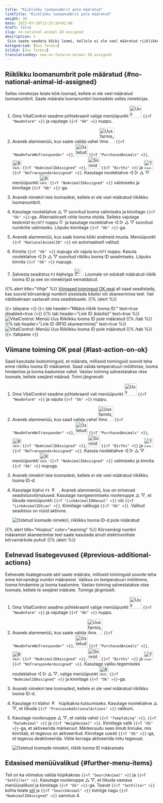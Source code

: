 ```yaml
---
title: "Riiklikku loomanumbrit pole määratud"
linkTitle: "Riiklikku loomanumbrit pole määratud"
weight: 30
date: 2023-07-28T13:25:28+02:00
draft: false
slug: no-national-animal-ID-assigned
description: >
 Siin saate vaadata kõiki loomi, kellele ei ole veel määratud riiklikku loomanumbrit, ja määrata riikliku loomanumbri.
kategooriad: [Uus farmis]
Sildid: [Uus farmis]
translationKey: new-on-farm/no-animal-ID-assigned
---
```

## Riiklikku loomanumbrit pole määratud {#no-national-animal-id-assigned}

Selles nimekirjas leiate kõik loomad, kellele ei ole veel määratud loomanumbrit. Saate määrata loomanumbri loomadele selles nimekirjas.

1. Oma VitalControl seadme põhiekraanil valige menüüpunkt <img src="/icons/main/new-on-farm.svg" width="40" align="bottom" alt="Uus farmis" /> `{{<T "NewOnFarm" >}}` ja vajutage `{{<T "Ok" >}}` nuppu.

2. Avaneb alammenüü, kus saate valida vahel <img src="/icons/registration/new-on-farm-no-transponder.svg" width="50" align="bottom" alt="Uus farmis, ilma transponderita" /> `{{<T "NewOnFarmNoTransponder" >}}`, <img src="/icons/main/new-on-farm.svg" width="40" align="bottom" alt="Ostetud loomad" /> `{{<T "PurchasedAnimals" >}}`, <img src="/icons/registration/no-eartag-number.svg" width="30" align="bottom" alt="Riiklikku loomanumbrit pole määratud" /> `{{<T "NoAnimalIDAssigned" >}}`, <img src="/icons/main/births.svg" width="40" align="bottom" alt="Sünnid" /> `{{<T "Births" >}}` ja <img src="/icons/registration/no-transponder.svg" width="30" align="bottom" alt="Transponderit pole määratud" /> `{{<T "NoTransponderAssigned" >}}`. Kasutage nooleklahve ◁ ▷ △ ▽ menüüpunkti <img src="/icons/registration/no-eartag-number.svg" width="30" align="bottom" alt="Riiklikku loomanumbrit pole määratud" /> `{{<T "NoAnimalIDAssigned" >}}` valimiseks ja kinnitage `{{<T "Ok" >}}`-ga.

3. Avaneb nimekiri teie loomadest, kellele ei ole veel määratud riiklikku loomanumbrit.

4. Kasutage nooleklahve △ ▽ soovitud looma valimiseks ja kinnitage `{{<T "Ok" >}}`-ga. Alternatiivselt võite looma otsida. Selleks vajutage keskmist `On/Off` nuppu <img src="/icons/footer/search.svg" width="15" align="bottom" alt="Otsing" /> ja kasutage nooleklahve ◁ ▷ △ ▽ soovitud numbrite valimiseks. Lõpuks kinnitage `{{<T "Ok" >}}`-ga.

5. Avaneb alammenüü, kus saab looma kõiki andmeid muuta. Menüüpunkt `{{<T "NationalAnimalID" >}}` on automaatselt valitud.

6. Kinnita `{{<T "Ok" >}}` nupuga või vajuta `On/Off` nuppu. Kasuta nooleklahve ◁ ▷ △ ▽ soovitud riikliku looma ID seadmiseks. Lõpuks kinnita `{{<T "Ok" >}}` nupuga.

7. Salvesta seadistus `F3` klahviga <img src="/icons/footer/save.svg" width="24" align="bottom" alt="Salvesta" />&nbsp;. Loomale on edukalt määratud riiklik looma ID ja see on nimekirjast eemaldatud.

{{% alert title="Vihje" %}}
[Viimased toimingud OK peal](#last-action-on-ok) all saad seadistada, kas soovid kõrvamärgi numbrit sisestada käsitsi või skaneerimise teel. Vali näidisekraan vastavalt oma seadistusele.
{{% /alert %}}

{{< tabpane >}}
{{< tab header="Määra riiklik looma ID:" text=true disabled=true />}}
{{% tab header="Link ID (käsitsi)" text=true %}}
![VitalControl: Menüü Uus Riiklikku looma ID pole määratud](../images/noanimalID.png "Link ID (käsitsi)")
{{% /tab %}}
{{% tab header="Link ID (RFID skaneerimine)" text=true %}}
![VitalControl: Menüü Uus Riiklikku looma ID pole määratud](../images/noanimalID-scan.png "Link ID (RFID skaneerimine)")
{{% /tab %}}
{{< /tabpane >}}        

## Viimane toiming OK peal {#last-action-on-ok}

Saad kasutada lisatoiminguid, et määrata, milliseid toiminguid soovid teha enne riikliku looma ID määramist. Saad valida temperatuuri mõõtmise, looma hindamise ja looma kaalumise vahel. Vastav toiming salvestatakse otse loomale, kellele seejärel määrad. Toimi järgnevalt:

1. Oma VitalControl seadme põhiekraanil vali menüüpunkt <img src="/icons/main/new-on-farm.svg" width="40" align="bottom" alt="Uus farmis" /> `{{<T "NewOnFarm" >}}` ja vajuta `{{<T "Ok" >}}` nuppu.

2. Avaneb alammenüü, kus saad valida vahel <img src="/icons/registration/new-on-farm-no-transponder.svg" width="50" align="bottom" alt="Uus farmis, ilma transponderita" /> `{{<T "NewOnFarmNoTransponder" >}}`, <img src="/icons/main/new-on-farm.svg" width="40" align="bottom" alt="Ostetud loomad" /> `{{<T "PurchasedAnimals" >}}`, <img src="/icons/registration/no-eartag-number.svg" width="30" align="bottom" alt="Riiklikku looma ID pole" /> `{{<T "NoAnimalIDAssigned" >}}`, <img src="/icons/main/births.svg" width="40" align="bottom" alt="Sünnid" /> `{{<T "Births" >}}` ja <img src="/icons/registration/no-transponder.svg" width="30" align="bottom" alt="Transponderit pole määratud" /> `{{<T "NoTransponderAssigned" >}}`. Kasuta nooleklahve ◁ ▷ △ ▽ menüüpunkti <img src="/icons/registration/no-eartag-number.svg" width="30" align="bottom" alt="Riiklikku looma ID pole" /> `{{<T "NoAnimalIDAssigned" >}}` valimiseks ja kinnita `{{<T "Ok" >}}` nupuga.

3. Avaneb nimekiri teie loomadest, kellele ei ole veel määratud riiklikku looma ID-d.

4. Kasutage klahvi `F3` &nbsp;<img src="/icons/footer/open-popup.svg" width="15" align="bottom" alt="Kutsu hüpikaken" />&nbsp; . Avaneb alammenüü, kus on erinevad seadistusvõimalused. Kasutage navigeerimiseks noolenuppe △ ▽, et liikuda menüüpunkti `{{<T "LinkAnimalIDManual" >}}` või `{{<T "LinkAnimalIDScan" >}}`. Kinnitage valikuga `{{<T "Ok" >}}`. Valitud seadistus on nüüd aktiivne.

    ![Ostetud loomade nimekiri, riiklikku looma ID-d pole määratud](../images/link.png "Riiklikku looma ID-d pole määratud, Link")

{{% alert title="Hoiatus" color="warning" %}}
Kõrvamärgi numbri määramist skaneerimise teel saate kasutada ainult elektrooniliste kõrvamärkide puhul!
{{% /alert %}}

## Eelnevad lisategevused {#previous-additional-actions}

Eelnevate lisategevuste abil saate määrata, milliseid toiminguid soovite teha enne kõrvamärgi numbri määramist. Valikus on temperatuuri mõõtmine, looma hindamine ja looma kaalumine. Vastav toiming salvestatakse otse loomale, kellele te seejärel määrate. Toimige järgmiselt:

1. Oma VitalControl seadme põhiekraanil valige menüüpunkt <img src="/icons/main/new-on-farm.svg" width="40" align="bottom" alt="Uus farmis" /> `{{<T "NewOnFarm" >}}` ja vajutage `{{<T "Ok" >}}` nuppu.

2. Avaneb alammenüü, kus saate valida <img src="/icons/registration/new-on-farm-no-transponder.svg" width="50" align="bottom" alt="Uus farmis, ilma transponderita" /> `{{<T "NewOnFarmNoTransponder" >}}`, <img src="/icons/main/new-on-farm.svg" width="40" align="bottom" alt="Ostetud loomad" /> `{{<T "PurchasedAnimals" >}}`, <img src="/icons/registration/no-eartag-number.svg" width="30" align="bottom" alt="Riiklikku looma ID-d pole" /> `{{<T "NoAnimalIDAssigned" >}}`, <img src="/icons/main/births.svg" width="40" align="bottom" alt="Sünnid" /> `{{<T "Births" >}}` ja <img src="/icons/registration/no-transponder.svg" width="30" align="bottom" alt="Transponderit pole määratud" /> `{{<T "NoTransponderAssigned" >}}`. Kasutage valiku tegemiseks nooleklahve ◁ ▷ △ ▽, valige menüüpunkt <img src="/icons/registration/no-eartag-number.svg" width="30" align="bottom" alt="Riiklikku looma ID-d pole" /> `{{<T "NoAnimalIDAssigned" >}}` ja kinnitage `{{<T "Ok" >}}`-ga.

3. Avaneb nimekiri teie loomadest, kellele ei ole veel määratud riiklikku looma ID-d.

4. Kasutage `F3` klahvi &nbsp;<img src="/icons/footer/open-popup.svg" width="15" align="bottom" alt="Kutsu hüpikaken" />&nbsp; hüpikakna kutsumiseks. Kasutage nooleklahve △ ▽, et liikuda `{{<T "PreviousAdditionalActions" >}}` valikuni.

5. Kasutage noolenuppe △ ▽, et valida vahel `{{<T "TempTaking" >}}`, `{{<T "RateAnimal" >}}` ja `{{<T "WeighAnimal" >}}`. Kinnitage valik `{{<T "Ok" >}}`-ga, et aktiveerida märkeruut. Märkeruudu sees ilmub linnuke, mis kinnitab, et tegevus on aktiveeritud. Kinnitage uuesti `{{<T "Ok" >}}`-ga, et tegevus deaktiveerida. Võite korraga aktiveerida mitu tegevust.

    ![Ostetud loomade nimekiri, riiklik looma ID määramata](../images/aidditional-actions.png "Riiklik looma ID määramata, Link")

 ## Edasised menüüvalikud {#further-menu-items}

Teil on ka võimalus valida hüpikaknas `{{<T "SearchAnimal" >}}` ja `{{<T "SetFilter" >}}`. Kasutage noolenuppe △ ▽, et liikuda vastava menüüvalikuni ja kinnitage `{{<T "Ok" >}}`-ga. Teavet `{{<T "SetFilter" >}}` kohta leiate [siit](/et/docs/filter/) ja `{{<T "SearchAnimal" >}}` toimige nagu `{{<T "NoAnimalIDAssigned" >}}` sammus 4.

